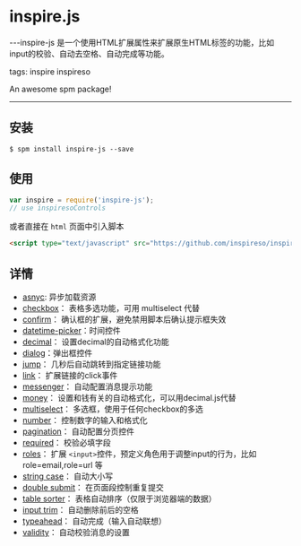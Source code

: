 # inspire.js

---inspire-js 是一个使用HTML扩展属性来扩展原生HTML标签的功能，比如input的校验、自动去空格、自动完成等功能。

tags: inspire inspireso

An awesome spm package!

---

## 安装

```
$ spm install inspire-js --save
```

## 使用

```js
var inspire = require('inspire-js');
// use inspiresoControls
```
或者直接在 `html` 页面中引入脚本

```html
<script type="text/javascript" src="https://github.com/inspireso/inspire.js/tree/master/dist/inspire-js/x.x.x/inspire.js"></script>
```

## 详情

- [asnyc](./doc/asnyc.js.md): 异步加载资源
- [checkbox](./doc/checkbox.js.md)： 表格多选功能，可用 multiselect 代替
- [confirm](./doc/confirm.js.md)： 确认框的扩展，避免禁用脚本后确认提示框失效
- [datetime-picker](./doc/datetime-picker.js.md)：时间控件
- [decimal](./doc/decimal.js.md)： 设置decimal的自动格式化功能
- [dialog](./doc/dialog.js.md)：弹出框控件
- [jump](./doc/jump.js.md)： 几秒后自动跳转到指定链接功能
- [link](./doc/link.js.md)： 扩展链接的click事件
- [messenger](./doc/messenger.js.md)： 自动配置消息提示功能
- [money](./doc/money.js.md)： 设置和钱有关的自动格式化，可以用decimal.js代替
- [multiselect](https://github.com/inspireso/inspire.js/tree/master/doc/multiselect.js.md)： 多选框，使用于任何checkbox的多选
- [number](./doc/number.js.md)： 控制数字的输入和格式化
- [pagination](./doc/pagination.js.md)： 自动配置分页控件
- [required](./doc/required.js.md)： 校验必填字段
- [roles](./doc/roles.js.md)： 扩展 `<input>`控件，预定义角色用于调整input的行为，比如role=email,role=url 等
- [string case](./doc/StringCase.js.md)： 自动大小写
- [double submit](./doc/submit.js.md)： 在页面段控制重复提交
- [table sorter](./doc/table-sorter.js.md)： 表格自动排序（仅限于浏览器端的数据）
- [input trim](./doc/trim.js.md)： 自动删除前后的空格
- [typeahead](./doc/typeahead.js.md)： 自动完成（输入自动联想）
- [validity](./doc/validity.js.md)： 自动校验消息的设置